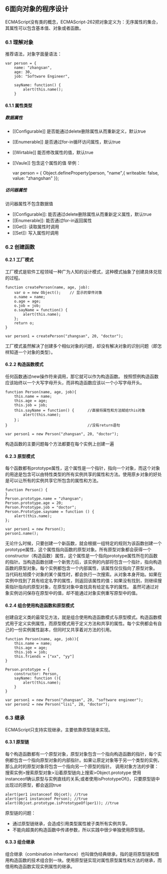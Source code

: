 ## 6面向对象的程序设计
ECMAScript没有类的概念，ECMAScript-262把对象定义为：无序属性的集合，其属性可以包含基本值、对象或者函数。
### 6.1 理解对象
推荐语法，对象字面量语法：

    var person = {
        name: "zhangsan",
        age: 30,
        job: "Software Engineer",

        sayName: function() {
            alert(this.name();
        }
#### 6.1.1 属性类型
##### 数据属性
+ [[Configurable]] 是否能通过delete删除属性从而重新定义，默认true
+ [[Enumerable]] 是否通过for-in循环访问属性，默认true
+ [[Wirtable]] 能否修改属性的值，默认true
+ [[Vaule]] 包含这个属性的值
举例：

    var person = {
    Object.defineProperty(person, "name",{
        writeable: false,
        value: "zhangshan"
    }};

##### 访问器属性
访问器属性不包含数据值
+ [[Configurable]]: 能否通过delete删除属性从而重新定义属性，默认true
+ [[Enumerable]]: 能否通过for-in返回属性
+ [[Get]]: 读取属性时调用
+ [[Set]]: 写入属性时调用

### 6.2 创建函数
#### 6.2.1 工厂模式
工厂模式是软件工程领域一种广为人知的设计模式，这种模式抽象了创建具体兑现的过程。

    function createPerson(name, age, job):
        var o = new Object();    // 显示的穿件对象
        o.name = name;
        o.age = age;
        o.job = job;
        o.sayName = function() {
            alert(this.name);
        };
        return o;
    }

    var person1 = createPerson("zhangsan", 20, "doctor");

工厂模式虽然解决了创建多个相似对象的问题，却没有解决对象的识别问题（即怎样知道一个对象的类型）。
#### 6.2.2 构造函数模式
任何函数通过new操作符来调用，那它就可以作为构造函数。
按照惯例构造函数应该始终以一个大写字母开头，而非构造函数应该以一个小写字母开头。

    function Person(name, age, job){
        this.name = name;
        this.age = age;
        this.job = job;
        this.sayName = function() {      //直接将属性和方法赋给this对象
            alert(this.name);
        }；
    }                                    //没有return语句

    var person1 = new Person("zhangsan", 20, "doctor");


构造函数的主要问题每个方法都要在每个实例上创建一遍
#### 6.2.3 原型模式
每个函数都有prototype属性，这个属性是一个指针，指向一个对象，而这个对象的用途是包含可以由特性类型的所有实例共享的属性和方法。使用原乡对象的好处是可以让所有的实例共享它所包含的属性和方法。

    function Person() {
    }
    Person.prototype.name = "zhangsan";
    Person.prototype.age = 20;
    Person.Prototype.job = "doctor";
    Person.Prototype.sayname = function () {
        alert(this.name);
    };

    var person1 = new Person();
    person1.name();

无论什么时候，只要创建一个新函数，就会根据一组特定的规则为该函数创建一个prototype属性，这个属性指向函数的原型对象。所有原型对象都会获得一个constructor（构造函数）属性，这个属性是一个指向prototype属性所在的函数的指针。当构造函数创建一个新势力后，该实例的内部将包含一个指针，指向构造函数的原型对象。每个实例都包含一个内部属性，该属性仅仅指向了原型对象。
当代码杜旭摸个对象的某个属性时，都会执行一次搜索。从对象本身开始。如果在实例中找到了具有给定名字的属性，则返回该属性的值；如果没有找到，则继续搜索指针指向的原型对象，在原型对象中查找具有给定名字的属性。
虽然可通过对象实例访问保存在原型中的值，却不能通过对象实例重写原型中的值。
#### 6.2.4 组合使用构造函数和原型模式
创建自定义类的最常见方法，就是组合使用构造函数模式与原型模式。构造函数模式用于定义实例属性，而原型模式用于定义方法和共享的属性。每个实例都会有自己的一份实例属性副本，但同时又共享着对方法的引用。

    function Person(name, age, job)){
        this.name = name;
        this.age = age;
        this.job = job;
        this.friends = ["xx", "yy"]
    }

    Person.prototype = {
        constructor: Person,
        sayName: function (){
            alert(this.name);
        }
    }

    var person1 = new Person("zhangsan", 20, "software engineer");
    var person2 = new Person("lisi", 28, "doctor");

### 6.3 继承
ECMAScript只支持实现继承，主要依靠原型链来实现。
#### 6.3.1 原型链
每个构造函数都有一个原型对象，原型对象包含一个指向构造函数的指针，每个实例都包含一个指向原型对象的内部指针。如果让原定对象等于另一个类型的实例，那么此时的原型对象将包含一个指向另一个原型的指针。
调用对象方法的步骤：搜索实例>搜索原型对象>沿着原型链向上搜索>Object.prototype
使用instanceof确认原型与实例直线的关系;或者使用isPrototypeOf()，只要原型链中出现过的原型，都会返回true

    alert(per1 instanceof Objcet); //true
    alert(per1 instanceof Person); //true
    alert(Objcet.prototype.isPrototypeOf(per1)); //true

原型链的问题：
+ 通过原型链继承，会造成引用类型属性被子类所有实例共享。
+ 不能向超类的构造函数中传递参数，所以实践中很少单独使用原型链。

#### 6.3.3 组合继承
组合继承（combination inheritance）也叫做伪经典继承，指的是将原型链和借用构造函数的技术组合到一块。使用原型链实现对属性原型属性和方法的继承，而借用构造函数实现实例属性的继承。


